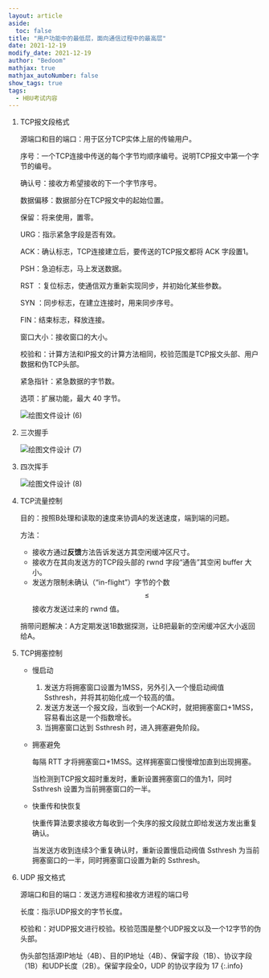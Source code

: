 ```yaml
---
layout: article
aside:
  toc: false
title: "用户功能中的最低层，面向通信过程中的最高层"
date: 2021-12-19
modify_date: 2021-12-19
author: "Bedoom"
mathjax: true
mathjax_autoNumber: false
show_tags: true
tags: 
  - HBU考试内容
---
```


1. TCP报文段格式

   源端口和目的端口：用于区分TCP实体上层的传输用户。

   序号：一个TCP连接中传送的每个字节均顺序编号。说明TCP报文中第一个字节的编号。

   确认号：接收方希望接收的下一个字节序号。

   数据偏移：数据部分在TCP报文中的起始位置。

   保留：将来使用，置零。

   URG：指示紧急字段是否有效。

   ACK：确认标志，TCP连接建立后，要传送的TCP报文都将 ACK 字段置1。

   PSH：急迫标志，马上发送数据。

   RST ：复位标志，使通信双方重新实现同步，并初始化某些参数。

   SYN ：同步标志，在建立连接时，用来同步序号。

   FIN：结束标志，释放连接。

   <!--more-->

   窗口大小：接收窗口的大小。

   校验和：计算方法和IP报文的计算方法相同，校验范围是TCP报文头部、用户数据和伪TCP头部。

   紧急指针：紧急数据的字节数。

   选项：扩展功能，最大 40 字节。

   ![绘图文件设计 (6)](https://gitee.com/bedoom/images/raw/master/202112191047081.svg)

2. 三次握手

   ![绘图文件设计 (7)](https://gitee.com/bedoom/images/raw/master/202112191047412.svg)

3. 四次挥手

   ![绘图文件设计 (8)](https://gitee.com/bedoom/images/raw/master/202112191055537.svg)

4. TCP流量控制

   目的：按照B处理和读取的速度来协调A的发送速度，端到端的问题。

   方法：

   * 接收方通过**反馈**方法告诉发送方其空闲缓冲区尺寸。
   * 接收方在其向发送方的TCP段头部的 rwnd 字段“通告”其空闲 buffer 大小。
   * 发送方限制未确认（“in-flight”）字节的个数 $$\leq$$ 接收方发送过来的 rwnd 值。

   捎带问题解决：A方定期发送1B数据探测，让B把最新的空闲缓冲区大小返回给A。

5. TCP拥塞控制

   * 慢启动

     1. 发送方将拥塞窗口设置为1MSS，另外引入一个慢启动阀值 Ssthresh，并将其初始化成一个较高的值。
     2. 发送方发送一个报文段，当收到一个ACK时，就把拥塞窗口+1MSS，容易看出这是一个指数增长。
     3. 当拥塞窗口达到 Ssthresh 时，进入拥塞避免阶段。

   * 拥塞避免

     每隔 RTT 才将拥塞窗口+1MSS。这样拥塞窗口慢慢增加直到出现拥塞。

     当检测到TCP报文超时重发时，重新设置拥塞窗口的值为1，同时 Ssthresh 设置为当前拥塞窗口的一半。

   * 快重传和快恢复

     快重传算法要求接收方每收到一个失序的报文段就立即给发送方发出重复确认。

     当发送方收到连续3个重复确认时，重新设置慢启动阀值 Ssthresh 为当前拥塞窗口的一半，同时拥塞窗口设置为新的 Ssthresh。

6. UDP 报文格式

   源端口和目的端口：发送方进程和接收方进程的端口号

   长度：指示UDP报文的字节长度。

   校验和：对UDP报文进行校验。校验范围是整个UDP报文以及一个12字节的伪头部。

   伪头部包括源IP地址（4B）、目的IP地址（4B）、保留字段（1B）、协议字段（1B）和UDP长度（2B）。保留字段全0，UDP 的协议字段为 17
   {:.info}


